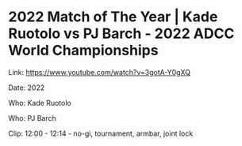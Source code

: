 # 2022 Match of The Year | Kade Ruotolo vs PJ Barch - 2022 ADCC World Championships

Link: https://www.youtube.com/watch?v=3gotA-Y0gXQ

Date: 2022

Who: Kade Ruotolo

Who: PJ Barch

Clip: 12:00 - 12:14 - no-gi, tournament, armbar, joint lock
